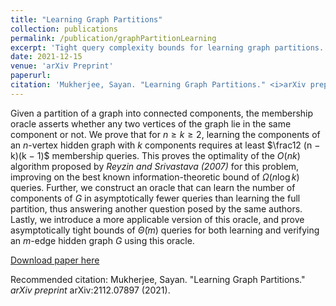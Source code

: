 ```yaml
---
title: "Learning Graph Partitions"
collection: publications
permalink: /publication/graphPartitionLearning
excerpt: 'Tight query complexity bounds for learning graph partitions.'
date: 2021-12-15
venue: 'arXiv Preprint'
paperurl: 
citation: 'Mukherjee, Sayan. "Learning Graph Partitions." <i>arXiv preprint</i> arXiv:2112.07897 (2021).'
---
```

Given a partition of a graph into connected components, the membership oracle asserts whether any
two vertices of the graph lie in the same component or not. We prove that for $n \ge k \ge 2$, learning the
components of an $n$-vertex hidden graph with $k$ components requires at least $\frac12 (n − k)(k − 1)$ membership
queries. This proves the optimality of the $O(nk)$ algorithm proposed by _Reyzin and Srivastava (2007)_ for
this problem, improving on the best known information-theoretic bound of $\Omega(n \log k)$ queries. Further,
we construct an oracle that can learn the number of components of $G$ in asymptotically fewer queries
than learning the full partition, thus answering another question posed by the same authors. Lastly, we
introduce a more applicable version of this oracle, and prove asymptotically tight bounds of  $\widetilde \Theta(m)$ queries
for both learning and verifying an $m$-edge hidden graph $G$ using this oracle.

[Download paper here](https://arxiv.org/pdf/2112.07897)

Recommended citation: Mukherjee, Sayan. "Learning Graph Partitions." <i>arXiv preprint</i> arXiv:2112.07897 (2021).